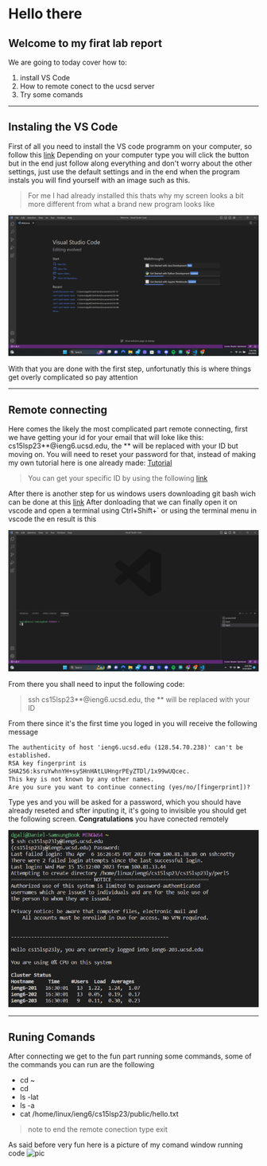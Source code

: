 # Hello there
## Welcome to my firat lab report 

We are going to today cover how to:
1) install VS Code
2) How to remote conect to the ucsd server
3) Try some comands

---
## Instaling the VS Code 

First of all you need to install the VS code programm on your computer, so follow this [link](https://code.visualstudio.com/download) Depending on your computer type you will click the button but in the end just follow along everything and don't worry about the other settings, just use the default settings and in the end when the program instals you will find yourself with an image such as this.

 > For me I had already installed this thats why my screen looks a bit more different from what a brand new program looks like

![image](VSCode.png)

With that you are done with the first step, unfortunatly this is where things get overly complicated so pay attention

---

## Remote connecting 

Here comes the likely the most complicated part remote connecting, first we have getting your id for your email that will loke like this:
cs15lsp23**@ieng6.ucsd.edu, the ** will be replaced with your ID but moving on. You will need to reset your password for that, instead of making my own tutorial here is one already made: [Tutorial](https://drive.google.com/file/d/17IDZn8Qq7Q0RkYMxdiIR0o6HJ3B5YqSW/view)
> You can get your specific ID by using the following [link](https://sdacs.ucsd.edu/~icc/index.php)
 
After there is another step for us windows users downloading git bash wich can be done at this [link](https://gitforwindows.org/)
After donloading that we can finally open it on vscode and open a terminal using Ctrl+Shift+` or using the terminal menu in vscode the en result is this

![image](TerminalOnline.png)

From there you shall need to input the following code:
> ssh cs15lsp23**@ieng6.ucsd.edu, the ** will be replaced with your ID

From there since it's the first time you loged in you will receive the following message

``` 
The authenticity of host 'ieng6.ucsd.edu (128.54.70.238)' can't be established.
RSA key fingerprint is SHA256:ksruYwhnYH+sySHnHAtLUHngrPEyZTDl/1x99wUQcec.
This key is not known by any other names.
Are you sure you want to continue connecting (yes/no/[fingerprint])?
```
Type yes and you will be asked for a password, which you should have already reseted and sfter inputing it, it's going to invisible you should get the following screen. **Congratulations** you have conected remotely

![image](RemoteConect.png)

---
## Runing Comands
After connecting we get to the fun part running some commands, some of the commands you can run are the following

* cd ~
* cd
* ls -lat
* ls -a
* cat /home/linux/ieng6/cs15lsp23/public/hello.txt

> note to end the remote conection type exit

As said before very fun here is a picture of my comand window running code
![pic](https://user-images.githubusercontent.com/56609916/230992768-b6b67f71-8dd8-4aa0-8db8-f4b9927fa70b.png)
